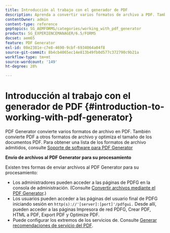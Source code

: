 ```yaml
---
title: Introducción al trabajo con el generador de PDF
description: Aprenda a convertir varios formatos de archivo a PDF. También convierte PDF a otros formatos de archivo y optimiza el tamaño de los documentos PDF.
contentOwner: admin
content-type: reference
geptopics: SG_AEMFORMS/categories/working_with_pdf_generator
products: SG_EXPERIENCEMANAGER/6.5/FORMS
docset: aem65
feature: PDF Generator
exl-id: 08e2381e-c7e8-4690-9cbf-6934064a04f8
source-git-commit: 8b4cb4065ec14e813b49fb0d577c372790c9b21a
workflow-type: tm+mt
source-wordcount: '149'
ht-degree: 28%

---
```


# Introducción al trabajo con el generador de PDF {#introduction-to-working-with-pdf-generator}

PDF Generator convierte varios formatos de archivo en PDF. También convierte PDF a otros formatos de archivo y optimiza el tamaño de los documentos PDF. Para obtener una lista de los formatos de archivo admitidos, consulte [Soporte de software para PDF Generator](/help/forms/using/aem-forms-jee-supported-platforms.md)

**Envío de archivos al PDF Generator para su procesamiento**

Existen tres formas de enviar archivos al PDF Generator para su procesamiento:

* Los administradores pueden acceder a las páginas de PDFG en la consola de administración. (Consulte [Convertir archivos mediante el PDF Generator](/help/forms/using/admin-help/converting-files-using-pdf-generator.md).)
* Los usuarios pueden acceder a las páginas del usuario final de PDFG iniciando sesión en `http(s)://'[server]:[port]'/pdfgui.` Desde allí, pueden acceder a las páginas Impresora de red PDFG, Crear PDF, HTML a PDF, Export PDF y Optimize PDF.
* Puede configurar los extremos de los servicios de. Consulte <!--Fix broken link to Managing Endpoints --> [Generar recomendaciones de servicio del PDF](configuring-watched-folder-endpoints.md#generate-pdf-service-recommendations).
